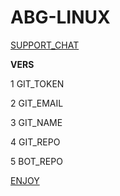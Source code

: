 # ABG-LINUX


[SUPPORT_CHAT](t.me/AbishnoiMF)


**VERS**

1 GIT_TOKEN 

2 GIT_EMAIL

3 GIT_NAME

4 GIT_REPO

5 BOT_REPO

[ENJOY](https://te.legra.ph/file/2309bc993a38119c53e88.jpg) 
